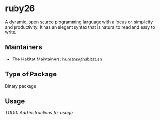 # ruby26

A dynamic, open source programming language with a focus on   simplicity and productivity. It has an elegant syntax that is natural to read and easy to write.

## Maintainers

* The Habitat Maintainers: <humans@habitat.sh>

## Type of Package

Binary package

## Usage

*TODO: Add instructions for usage*

